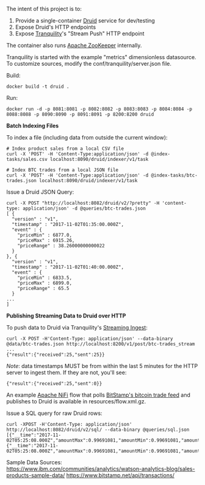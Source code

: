 The intent of this project is to:

1. Provide a single-container [Druid](http://druid.io/) service for dev/testing
2. Expose Druid's HTTP endpoints
3. Expose [Tranquility](https://github.com/druid-io/tranquility)'s "Stream Push" HTTP endpoint

The container also runs [Apache ZooKeeper](http://zookeeper.apache.org/) internally.

Tranquility is started with the example "metrics" dimensionless datasource. To customize sources, modify the conf/tranquility/server.json file.

Build:
```
docker build -t druid .
```

Run:
```
docker run -d -p 8081:8081 -p 8082:8082 -p 8083:8083 -p 8084:8084 -p 8088:8088 -p 8090:8090 -p 8091:8091 -p 8200:8200 druid
```

**Batch Indexing Files**

To index a file (including data from outside the current window):
```
# Index product sales from a local CSV file
curl -X 'POST' -H 'Content-Type:application/json' -d @index-tasks/sales.csv localhost:8090/druid/indexer/v1/task

# Index BTC trades from a local JSON file
curl -X 'POST' -H 'Content-Type:application/json' -d @index-tasks/btc-trades.json localhost:8090/druid/indexer/v1/task
```

Issue a Druid JSON Query:
```
curl -X POST "http://localhost:8082/druid/v2/?pretty" -H 'content-type: application/json' -d @queries/btc-trades.json
[ {
  "version" : "v1",
  "timestamp" : "2017-11-02T01:35:00.000Z",
  "event" : {
    "priceMin" : 6877.0,
    "priceMax" : 6915.26,
    "priceRange" : 38.26000000000022
  }
}, {
  "version" : "v1",
  "timestamp" : "2017-11-02T01:40:00.000Z",
  "event" : {
    "priceMin" : 6833.5,
    "priceMax" : 6899.0,
    "priceRange" : 65.5
  }
...
]
```

**Publishing Streaming Data to Druid over HTTP**

To push data to Druid via Tranquility's [Streaming Ingest](http://druid.io/docs/latest/ingestion/stream-ingestion.html):
```
curl -X POST -H'Content-Type: application/json' --data-binary @data/btc-trades.json http://localhost:8200/v1/post/btc-trades_stream
...
{"result":{"received":25,"sent":25}}
```

*Note*: data timestamps MUST be from within the last 5 minutes for the HTTP server to ingest them. If they are not, you'll see:
```
{"result":{"received":25,"sent":0}}
```

An example [Apache NiFi](http://nifi.apache.org/) flow that polls [BitStamp's bitcoin trade feed](https://www.bitstamp.net/api/transactions/) and publishes to Druid is available in resources/flow.xml.gz.

Issue a SQL query for raw Druid rows:
```
curl -XPOST -H'Content-Type: application/json' http://localhost:8082/druid/v2/sql/ --data-binary @queries/sql.json
[{"__time":"2017-11-02T05:25:08.000Z","amountMax":0.99691081,"amountMin":0.99691081,"amountSum":0,"count":1,"priceMax":6858.11,"priceMin":6858.11,"type":"0"},{"__time":"2017-11-02T05:25:08.000Z","amountMax":0.99691081,"amountMin":0.99691081,"amountSum":0,"count":1,"priceMax":6858.11,"priceMin":6858.11,"type":"0"}]
```

Sample Data Sources:
https://www.ibm.com/communities/analytics/watson-analytics-blog/sales-products-sample-data/
https://www.bitstamp.net/api/transactions/
